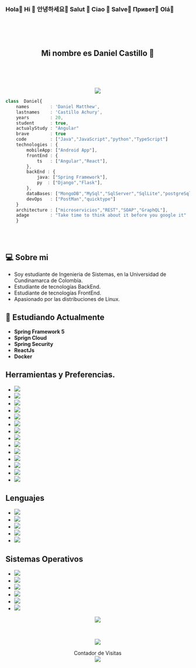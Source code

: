 ### Hola👋    Hi 👋   안녕하세요👋  Salut 👋  Ciao 👋   Salve👋  Привет👋   Olá👋

<br>
<br>
<br>
<h2 align="center"> Mi nombre es <strong>Daniel Castillo</strong> 🏰</h2>
<br>
<br>
<br>

<p align="center">

<img align="center" src="https://github.com/rajput2107/rajput2107/blob/master/Assets/Developer.gif"/>
</p>

```typescript
class  Daniel{
    names        : 'Daniel Matthew',
    lastnames    : 'Castillo Achury',
    years        : 20,
    student      : true,
    actualyStudy : "Angular"
    brave        : true
    code         : ["Java","JavaScript","python","TypeScript"]
    technologies : {
        mobileApp: ["Android App"],
        frontEnd : {
            ts   : ["Angular","React"],
        },
        backEnd : {
            java: ["Spring Framework"],
            py  : ["Django","Flask"], 
        },
        dataBases: ["MongoDB","MySql","SqlServer","SqlLite","postgreSql"],
        devOps   : ["PostMan","quicktype"]
    }
    architecture : ["microservicios","REST","SOAP","GraphQL"],
    adage        : "Take time to think about it before you google it"
    }
```

<br>
<br>

## :computer: Sobre mi 


 - Soy estudiante de Ingenieria de Sistemas, en la Universidad de Cundinamarca de Colombia.
 - Estudiante de tecnologías BackEnd.
 - Estudiante de tecnologías FrontEnd.
 - Apasionado por las distribuciones de Linux.


## 🌱 Estudiando Actualmente
- **Spring Framework 5**
- **Sprign Cloud**
- **Spring Security**
- **ReactJs**
- **Docker**

## Herramientas y Preferencias.

- <img src = "https://img.shields.io/badge/-HTML5-E34F26?style=flat&logo=html5&logoColor=white"> 
- <img src = "https://img.shields.io/badge/-CSS3-1572B6?style=flat&logo=css3&logoColor=white">
- <img src="https://img.shields.io/badge/-Bootstrap-563D7C?style=flat&logo=bootstrap&logoColor=white">
- <img src="https://img.shields.io/badge/-React-000000?style=flat&logo=react&logoColor=00c8ff">
- <img src="https://img.shields.io/badge/-MongoDB-4DB33D?style=flat&logo=mongodb&logoColor=FFFFFF">
- <img src="https://img.shields.io/badge/-MySQL-F29111?style=flat&logo=mysql&logoColor=FFFFFF">
- <img src="https://img.shields.io/badge/-Progressive Web Apps-5A0FC8?style=flat">
- <img src="http://img.shields.io/badge/-Git-F1502F?style=flat&logo=git&logoColor=FFFFFF">
- <img src="http://img.shields.io/badge/-Github-000000?style=flat&logo=github&logoColor=FFFFFF">
- <img src="http://img.shields.io/badge/-VS%20Code-007ACC?style=flat&logo=visual%20studio%20code&logoColor=white">
- <img src="http://img.shields.io/badge/-Heroku-430098?style=flat&logo=heroku&logoColor=white">

- <img src="http://img.shields.io/badge/-Angular-DD0031?style=flat&logo=angular&logoColor=white">
- <img  src="http://img.shields.io/badge/-Spring_Boot-6DB33F?style=flat&logo=spring+boot&logoColor=white">
- <img  src="http://img.shields.io/badge/-Spring_Framework_5-6DB33F?style=flat&logo=spring&logoColor=white">


  			

## Lenguajes

- <img  src="http://img.shields.io/badge/-Java-007396?style=flat&logo=java&logoColor=white">
- <img  src="http://img.shields.io/badge/-Python-3776AB?style=flat&logo=python&logoColor=white">
- <img  src="http://img.shields.io/badge/-C++-00599C?style=flat&logo=cpp&logoColor=white">
- <img  src="http://img.shields.io/badge/-TypeScript-3178C6?style=flat&logo=typescript&logoColor=white">
- <img src="https://img.shields.io/badge/-JavaScript-eed718?style=flat&logo=javascript&logoColor=ffffff">


## Sistemas Operativos 
- <img  src="http://img.shields.io/badge/-Arch_Linux-1793D1?style=flat&logo=archlinux&logoColor=white">
- <img  src="http://img.shields.io/badge/-Debian-A81D33?style=flat&logo=debian&logoColor=white">
- <img  src="http://img.shields.io/badge/-Linux_Mint-87CF3E?style=flat&logo=linuxmint&logoColor=white">
- <img  src="http://img.shields.io/badge/-Ubuntu-E95420?style=flat&logo=ubuntu&logoColor=white">
- <img  src="http://img.shields.io/badge/-Kali_Linux-557C94?style=flat&logo=kalilinux&logoColor=white">
- <img  src="http://img.shields.io/badge/-Windows-0078D6?style=flat&logo=windows&logoColor=white">












<p align="center">
  <img align="center" src="https://github-readme-stats.vercel.app/api/?username=Daniel-Cas&show_icons=true&title_color=fff&icon_color=79ff97&text_color=9f9f9f&bg_color=151515&locale=es">
</p>


<br>


<p align="center">
<img align="center" src="https://github-readme-stats.vercel.app/api/top-langs/?username=Daniel-Cas&show_icons=true&title_color=fff&icon_color=79ff97&text_color=9f9f9f&bg_color=151515&locale=es"> 
</p>



<p align="center"> 
    Contador de Visitas <br>
    <img src="https://profile-counter.glitch.me/Daniel-Cas/count.svg" /> 
</p>





